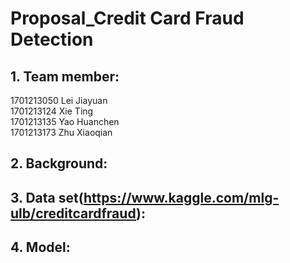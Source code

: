 # Proposal_Credit Card Fraud Detection
## 1. Team member:
1701213050 Lei Jiayuan\
1701213124 Xie Ting\
1701213135 Yao Huanchen\
1701213173 Zhu Xiaoqian

## 2. Background:

## 3. Data set(https://www.kaggle.com/mlg-ulb/creditcardfraud):

## 4. Model:
